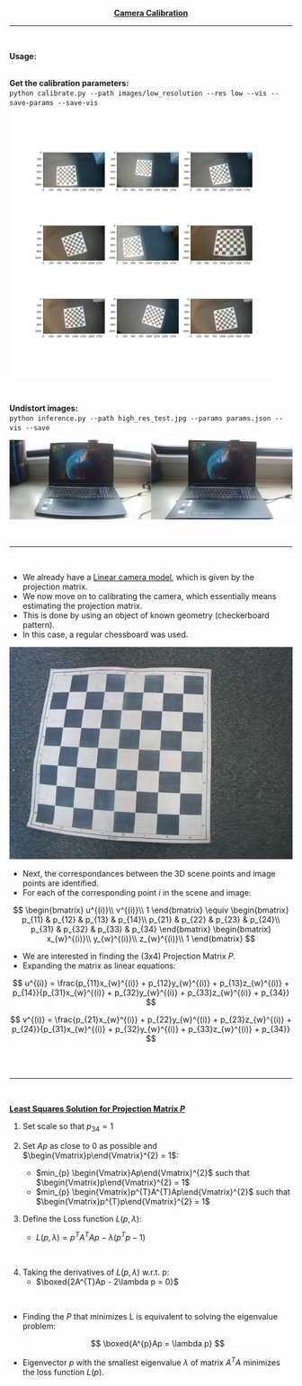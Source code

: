 <p align="center"><b><ins> Camera Calibration </ins></b></p>

---

<br>

<b> Usage: </b>
<br><br>

<b> Get the calibration parameters: </b>
<br>```python calibrate.py --path images/low_resolution --res low --vis --save-params --save-vis```
<img src="../assets/calibration_images/corners.png" width="480">

<br>

<b> Undistort images: </b>
<br>```python inference.py --path high_res_test.jpg --params params.json --vis --save```

![alt text](../assets/calibration_images/output.jpg) 

<br>

---

<br>

- We already have a [Linear camera model](./Linear%20Camera%20Model.md), which is given by the projection matrix.
- We now move on to calibrating the camera, which essentially means estimating the projection matrix.
- This is done by using an object of known geometry (checkerboard pattern).
- In this case, a regular chessboard was used.

![](../assets/calibration_images/low_resolution/2022-06-22-193257.jpg)

- Next, the correspondances between the 3D scene points and image points are identified.
- For each of the corresponding point $i$ in the scene and image:

$$
\begin{bmatrix}
    u^{(i)}\\
    v^{(i)}\\
    1
\end{bmatrix}
\equiv
\begin{bmatrix}
    p_{11} & p_{12} & p_{13} & p_{14}\\
    p_{21} & p_{22} & p_{23} & p_{24}\\
    p_{31} & p_{32} & p_{33} & p_{34}
\end{bmatrix}
\begin{bmatrix}
    x_{w}^{(i)}\\
    y_{w}^{(i)}\\
    z_{w}^{(i)}\\
    1
\end{bmatrix}
$$

- We are interested in finding the (3x4) Projection Matrix $P$.
- Expanding the matrix as linear equations:

$$
u^{(i)} = \frac{p_{11}x_{w}^{(i)} + p_{12}y_{w}^{(i)} + p_{13}z_{w}^{(i)} + p_{14}}{p_{31}x_{w}^{(i)} + p_{32}y_{w}^{(i)} + p_{33}z_{w}^{(i)} + p_{34}}
$$

$$
v^{(i)} = \frac{p_{21}x_{w}^{(i)} + p_{22}y_{w}^{(i)} + p_{23}z_{w}^{(i)} + p_{24}}{p_{31}x_{w}^{(i)} + p_{32}y_{w}^{(i)} + p_{33}z_{w}^{(i)} + p_{34}}
$$

<br><br>

---

<br>

<ins><b> Least Squares Solution for Projection Matrix $P$ </b></ins>

1. Set scale so that $p_{34} = 1$

2. Set $Ap$ as close to 0 as possible and $\begin{Vmatrix}p\end{Vmatrix}^{2} = 1$: <br>
    - $min_{p} \begin{Vmatrix}Ap\end{Vmatrix}^{2}$ such that $\begin{Vmatrix}p\end{Vmatrix}^{2} = 1$
    - $min_{p} \begin{Vmatrix}p^{T}A^{T}Ap\end{Vmatrix}^{2}$ such that $\begin{Vmatrix}p^{T}p\end{Vmatrix}^{2} = 1$

3. Define the Loss function $L(p, \lambda)$: <br>
    - $L(p, \lambda) = p^{T}A^{T}Ap - \lambda(p^{T}p - 1)$

<br>

4. Taking the derivatives of $L(p, \lambda)$ w.r.t. p:
    - $\boxed{2A^{T}Ap - 2\lambda p = 0}$

<br>

- Finding the $P$ that minimizes L is equivalent to solving the eigenvalue problem:

    $$
    \boxed{A^{p}Ap = \lambda p}
    $$

- Eigenvector $p$ with the smallest eigenvalue $\lambda$ of matrix $A^{T}A$ minimizes the loss function $L(p)$.